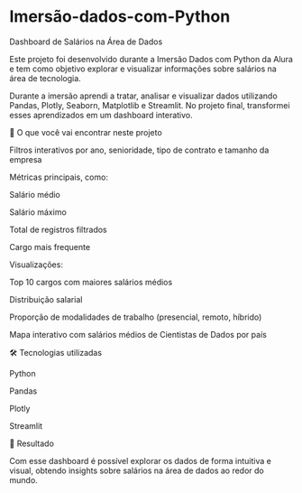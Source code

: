 # Imersão-dados-com-Python
Dashboard de Salários na Área de Dados

Este projeto foi desenvolvido durante a Imersão Dados com Python da Alura e tem como objetivo explorar e visualizar informações sobre salários na área de tecnologia.

Durante a imersão aprendi a tratar, analisar e visualizar dados utilizando Pandas, Plotly, Seaborn, Matplotlib e Streamlit. No projeto final, transformei esses aprendizados em um dashboard interativo.

🚀 O que você vai encontrar neste projeto

Filtros interativos por ano, senioridade, tipo de contrato e tamanho da empresa

Métricas principais, como:

Salário médio

Salário máximo

Total de registros filtrados

Cargo mais frequente

Visualizações:

Top 10 cargos com maiores salários médios

Distribuição salarial

Proporção de modalidades de trabalho (presencial, remoto, híbrido)

Mapa interativo com salários médios de Cientistas de Dados por país

🛠️ Tecnologias utilizadas

Python

Pandas

Plotly

Streamlit

🎯 Resultado

Com esse dashboard é possível explorar os dados de forma intuitiva e visual, obtendo insights sobre salários na área de dados ao redor do mundo.
